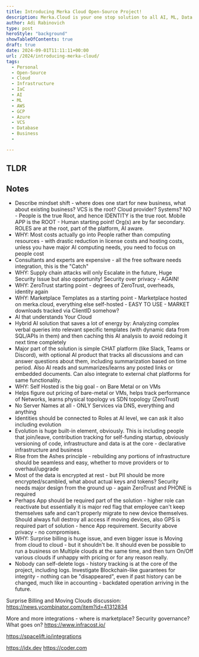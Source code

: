 ```yaml
---
title: Introducing Merka Cloud Open-Source Project!
description: Merka.Cloud is your one stop solution to all AI, ML, Data Processing and most other personal and business needs. One stop shop of easy to deploy, scalable solution that will grow with you.
author: Adi Rabinovich
type: post
heroStyle: "background"
showTableOfContents: true
draft: true
date: 2024-09-01T11:11:11+00:00
url: /2024/introducing-merka-cloud/
tags:
  - Personal
  - Open-Source
  - Cloud
  - Infrastructure
  - IaC
  - AI
  - ML
  - AWS
  - GCP
  - Azure
  - VCS
  - Database
  - Business
  - 

---
```


## TLDR


## Notes
- Describe mindset shift - where does one start for new business, what about existing business? VCS is the root? Cloud provider? Systems? NO - People is the true Root, and hence IDENTITY is the true root. Mobile APP is the ROOT - Human starting point! Org(s) are by far secondary. ROLES are at the root, part of the platform, AI aware.
- WHY: Most costs actually go into People rather than computing resources - with drastic reduction in license costs and hosting costs, unless you have major AI computing needs, you need to focus on people cost
- Consultants and experts are expensive - all the free software needs integration, this is the "Catch"
- WHY: Supply chain attacks will only Escalate in the future, Huge Security Issue but also opportunity! Security over privacy - AGAIN!
- WHY: ZeroTrust starting point - degrees of ZeroTrust, overheads, identity again
- WHY: Marketplace Templates as a starting point - Marketplace hosted on merka.cloud, everything else self-hosted - EASY TO USE - MARKET downloads tracked via ClientID somehow?
- AI that understands Your Cloud
- Hybrid AI solution that saves a lot of energy by: Analyzing complex verbal queries into relevant specific templates (with dynamic data from SQL/APIs in them) and then caching this AI analysis to avoid redoing it next time completely
- Major part of the solution is simple CHAT platform (like Slack, Teams or Discord), with optional AI product that tracks all discussions and can answer questions about them, including summarization based on time period. Also AI reads and summarizes/learns any posted links or embedded documents. Can also integrate to external chat platforms for same functionality.
- WHY: Self Hosted is the big goal - on Bare Metal or on VMs
- Helps figure out pricing of bare-metal or VMs, helps track performance of Networks, learns physical topology vs SDN topology (ZeroTrust)
- No Server Names at all - ONLY Services via DNS, everything and anything
- Identities should be connected to Roles at AI level, we can ask it also including evolution
- Evolution is huge built-in element, obviously. This is including people that join/leave, contribution tracking for self-funding startup, obviously versioning of code, infrastructure and data is at the core - declarative infrastructure and business
- Rise from the Ashes principle - rebuilding any portions of infrastructure should be seamless and easy, whether to move providers or to overhaul/upgrade
- Most of the data is encrypted at rest - but PII should be more encrypted/scambled, what about actual keys and tokens? Security needs major design from the ground up - again ZeroTrust and PHONE is required
- Perhaps App should be required part of the solution - higher role can reactivate but essentially it is major red flag that employee can't keep themselves safe and can't properly migrate to new device themselves. Should always full destroy all access if moving devices, also GPS is required part of solution - hence App requirement. Security above privacy - no compromises.
- WHY: Surprise billing is huge issue, and even bigger issue is Moving from cloud to cloud - but it shouldn't be. It should even be possible to run a business on Multiple clouds at the same time, and then turn On/Off various clouds if unhappy with pricing or for any reason really.
- Nobody can self-delete logs - history tracking is at the core of the project, including logs. Investigate Blockchain-like guarantees for integrity - nothing can be "disappeared", even if past history can be changed, much like in accounting - backdated operation arriving in the future.

Surprise Billing and Moving Clouds discussion: https://news.ycombinator.com/item?id=41312834




More and more integrations - where is marketplace? Security governance? What goes on?
https://www.infracost.io/

https://spacelift.io/integrations

https://idx.dev
https://coder.com

